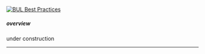 [![BUL Best Practices](https://library.brown.edu/bul_cbp/project_image/best-practices/)](https://library.brown.edu/bul_cbp/project_info/best-practices/)

##### overview

under construction

---

